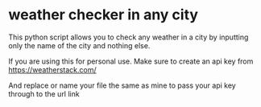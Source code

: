 # weather checker in any city

This python script allows you to check any weather in a city by inputting only the name of the city and nothing else.

If you are using this for personal use. Make sure to create an api key from https://weatherstack.com/

And replace or name your file the same as mine to pass your api key through to the url link